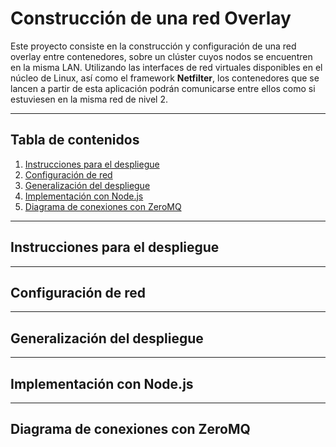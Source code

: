 # Construcción de una red Overlay

<!-- RESUMEN -->
Este proyecto consiste en la construcción y configuración de una red overlay
entre contenedores, sobre un clúster cuyos nodos se encuentren en la misma LAN. Utilizando las interfaces de red virtuales disponibles en el núcleo de Linux, así como el framework **Netfilter**, los contenedores que se lancen a partir de esta
aplicación podrán comunicarse entre ellos como si estuviesen en la misma red de nivel 2.
___

<!-- INDICE -->
## Tabla de contenidos
1. [Instrucciones para el despliegue](#instrucciones)
2. [Configuración de red](#red)
3. [Generalización del despliegue](#generalizacion)
4. [Implementación con Node.js](#implementacion)
5. [Diagrama de conexiones con ZeroMQ](#conexiones)


<!-- COMO USAR -->
___
## Instrucciones para el despliegue <a name="instrucciones"></a>



<!-- APROXIMACION RED -->
___
## Configuración de red <a name="red"></a>

<!-- GENERALIZACIÓN -->
___
## Generalización del despliegue <a name="generalizacion"></a>

<!-- DIAGRAMAS DE FLUJO -->
___
## Implementación con Node.js <a name="implementacion"></a>

<!-- DIAGRAMAS DE CONEXIONES -->
___
## Diagrama de conexiones con ZeroMQ<a name="conexiones"></a>
